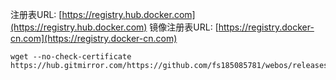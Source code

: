 注册表URL:   [https://registry.hub.docker.com](https://registry.hub.docker.com)
镜像注册表URL: [https://registry.docker-cn.com](https://registry.docker-cn.com)


```
wget --no-check-certificate https://hub.gitmirror.com/https://github.com/fs185085781/webos/releases/download/v1.0.0/webos.zip
```
